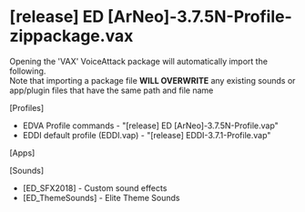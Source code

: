 # [release] ED [ArNeo]-3.7.5N-Profile-zippackage.vax

Opening the 'VAX' VoiceAttack package will automatically import the following.  
Note that importing a package file **WILL OVERWRITE** any existing sounds or app/plugin files that have the same path and file name

[Profiles] 
 - EDVA Profile commands - "[release] ED [ArNeo]-3.7.5N-Profile.vap"
 - EDDI default profile (EDDI.vap) - "[release] EDDI-3.7.1-Profile.vap"

[Apps]

[Sounds]
 - [ED_SFX2018] - Custom sound effects
 - [ED_ThemeSounds] - Elite Theme Sounds

